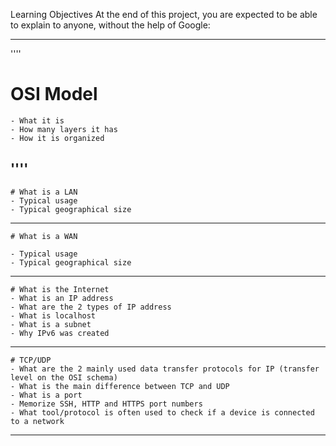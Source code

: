 Learning Objectives
At the end of this project, you are expected to be able to explain to anyone, without the help of Google:


---

''''
# OSI Model
	- What it is
	- How many layers it has
	- How it is organized
''''
---
    # What is a LAN
	- Typical usage
	- Typical geographical size
---   
    # What is a WAN
		
	- Typical usage
	- Typical geographical size
----
    # What is the Internet
	- What is an IP address
	- What are the 2 types of IP address
	- What is localhost
	- What is a subnet
	- Why IPv6 was created
---
    # TCP/UDP
	- What are the 2 mainly used data transfer protocols for IP (transfer level on the OSI schema)
	- What is the main difference between TCP and UDP
	- What is a port
	- Memorize SSH, HTTP and HTTPS port numbers
	- What tool/protocol is often used to check if a device is connected to a network
---
